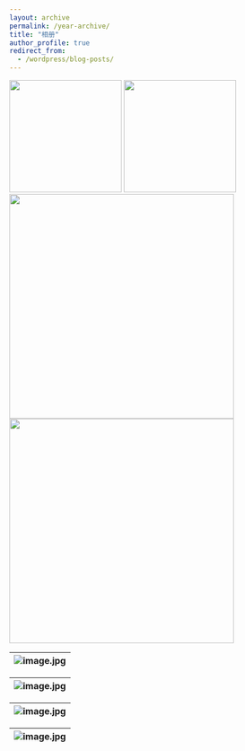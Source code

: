 ```yaml
---
layout: archive
permalink: /year-archive/
title: "相册"
author_profile: true
redirect_from:
  - /wordpress/blog-posts/
---
```


<img src="../images/profile.jpg" width="200">

<img src="../images/10aab94c51fa9452974b2b3fa1332cc585fcc04a.jpg@942w_1413h_progressive.webp" width="200">

<img src="../images/W020141024386453400645.jpg" height="400">

<img src="../images/7ba0b3ba9cdccb925b34cb0595cf75c4.temp.jpg" height="400">

| ![image.jpg](../images/80a8fd876acd26ef88572146b3693d9a.jpg) |
|:--:|

| ![image.jpg](../images/75fbeb5b73068e3d450c14f38aeb7d14.jpg) |
|:--:|

| ![image.jpg](../images/092d12f173dcfd8b1aa9a923153e0712.jpg) |
|:--:|

| ![image.jpg](../images/af6d5117e4b24354fe087428d3ff6e75.jpg) |
|:--:|
